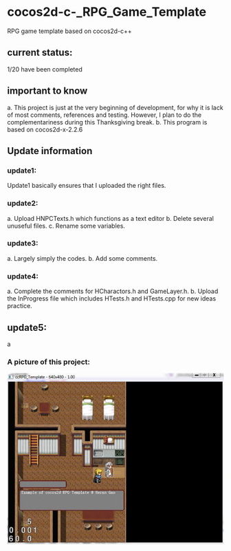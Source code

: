 # cocos2d-c-_RPG_Game_Template
RPG game template based on cocos2d-c++

## current status:
1/20 have been completed

## important to know
a. 
  This project is just at the very beginning of development, for why it is lack of most comments, references and testing.
  However, I plan to do the complementariness during this Thanksgiving break.
b.
  This program is based on cocos2d-x-2.2.6
  
## Update information
### update1: 
   Update1 basically ensures that I uploaded the right files.
       
### update2:
   a. Upload HNPCTexts.h which functions as a text editor
   b. Delete several unuseful files.
   c. Rename some variables.
### update3:
   a. Largely simply the codes.
   b. Add some comments. 
### update4:
   a. Complete the comments for HCharactors.h and GameLayer.h.
   b. Upload the InProgress file which includes HTests.h and HTests.cpp for new ideas practice.
## update5:
   a
   
        
### A picture of this project:
![Alt text](exampleCC.jpg?raw=true "Optional Title")

